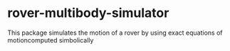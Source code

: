 # rover-multibody-simulator
 This package simulates the motion of a rover by using exact equations of motioncomputed simbolically
